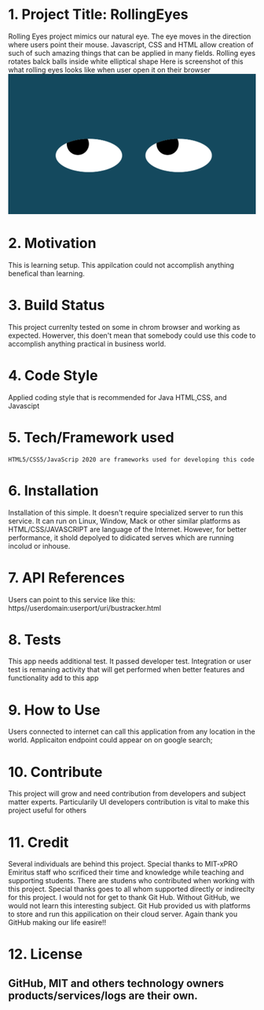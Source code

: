 # 1. Project Title: RollingEyes
Rolling Eyes project mimics our natural eye. The eye moves in the direction where users point their mouse. Javascript, CSS and HTML allow creation of such of such amazing things that can be applied in many fields. Rolling eyes rotates balck balls inside white elliptical shape 
   Here is screenshot of this what rolling eyes looks like when user open it on their browser
    ![Bus stop trucker screenshot](./imgs/rolling_eyes.png "alternate image")
# 2. Motivation
   This is learning setup. This appilcation could not accomplish anything benefical than learning. 
# 3. Build Status
   This project currenlty tested on some in chrom browser and working as expected. Howerver, this doen't mean that somebody could use this code to accomplish anything practical in business world. 
# 4. Code Style
   Applied coding style that is recommended for Java HTML,CSS, and Javascipt
# 5. Tech/Framework used
    HTML5/CSS5/JavaScrip 2020 are frameworks used for developing this code
# 6. Installation
   Installation of this simple. It doesn't require specialized server to run this service. It can run on Linux, Window, Mack or other similar platforms as HTML/CSS/JAVASCRIPT are language of the Internet. 
   However, for better performance, it shold depolyed to didicated serves which are running incolud or inhouse.
# 7. API References
  Users can point to this service like this: https//userdomain:userport/uri/bustracker.html
# 8. Tests
  This app needs additional test. It passed developer test. Integration or user test is remaning activity that will get performed when better features and functionality add to this app
# 9. How to Use
  Users connected to internet can call this application from any location in the world. Applicaiton endpoint could appear on on google search;
# 10. Contribute
  This project will grow and need contribution from developers and subject matter experts. Particularily UI developers contribution is vital to make this project useful for others
# 11. Credit
 Several individuals are behind this project. Special thanks to MIT-xPRO Emiritus staff who scrificed their time and knowledge while teaching and supporting students. There are studens who contributed when
  working with this project. Special thanks goes to all whom supported directly or indireclty for this project. I would not for get to thank Git Hub. Without GitHub, we would not learn this interesting subject.
  Git Hub provided us with platforms to store and run this appilication on their cloud server. Again thank you GitHub making our life easire!!
# 12. License
  ## GitHub, MIT and others technology owners products/services/logs are their own. 